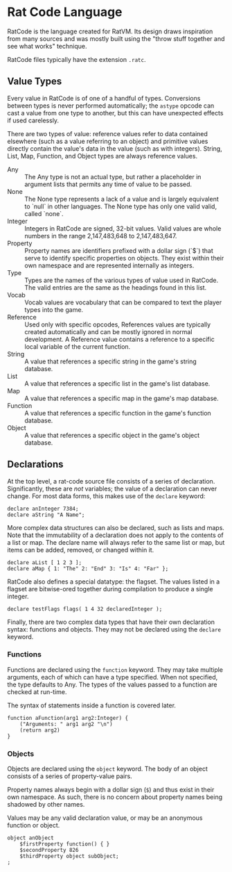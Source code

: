 # Rat Code Language

RatCode is the language created for RatVM.
Its design draws inspiration from many sources and was mostly built using the "throw stuff together and see what works" technique.

RatCode files typically have the extension `.ratc`.

## Value Types

Every value in RatCode is of one of a handful of types.
Conversions between types is never performed automatically; the `astype` opcode can cast a value from one type to another, but this can have unexpected effects if used carelessly.

There are two types of value: reference values refer to data contained elsewhere (such as a value referring to an object) and primitive values directly contain the value's data in the value (such as with integers).
String, List, Map, Function, and Object types are always reference values.

<dl>
<dt>Any</dt>
<dd>The Any type is not an actual type, but rather a placeholder in argument lists that permits any time of value to be passed.</dd>

<dt>None</dt>
<dd>The None type represents a lack of a value and is largely equivalent to `null` in other languages.
The None type has only one valid valid, called `none`.</dd>

<dt>Integer</dt>
<dd>Integers in RatCode are signed, 32-bit values.
Valid values are whole numbers in the range 2,147,483,648 to 2,147,483,647.

<dt>Property</dt>
<dd>Property names are identifiers prefixed with a dollar sign (`$`) that serve to identify specific properties on objects.
They exist within their own namespace and are represented internally as integers.

<dt>Type</dt>
<dd>Types are the names of the various types of value used in RatCode.
The valid entries are the same as the headings found in this list.</dd>

<dt>Vocab</dt>
<dd>Vocab values are vocabulary that can be compared to text the player types into the game.</dd>

<dt>Reference</dt>
<dd>Used only with specific opcodes, References values are typically created automatically and can be mostly ignored in normal development.
A Reference value contains a reference to a specific local variable of the current function.</dd>

<dt>String</dt>
<dd>A value that references a specific string in the game's string database.</dd>

<dt>List</dt>
<dd>A value that references a specific list in the game's list database.</dd>

<dt>Map</dt>
<dd>A value that references a specific map in the game's map database.</dd>

<dt>Function</dt>
<dd>A value that references a specific function in the game's function database.</dd>

<dt>Object</dt>
<dd>A value that references a specific object in the game's object database.</dd>
</dl>




## Declarations

At the top level, a rat-code source file consists of a series of declaration.
Significantly, these are *not* variables; the value of a declaration can never change.
For most data forms, this makes use of the `declare` keyword:

```
declare anInteger 7384;
declare aString "A Name";
```

More complex data structures can also be declared, such as lists and maps.
Note that the immutability of a declaration does not apply to the contents of a list or map.
The declare name will always refer to the same list or map, but items can be added, removed, or changed within it.

```
declare aList [ 1 2 3 ];
declare aMap { 1: "The" 2: "End" 3: "Is" 4: "Far" };
```

RatCode also defines a special datatype: the flagset.
The values listed in a flagset are bitwise-ored together during compilation to produce a single integer.

```
declare testFlags flags( 1 4 32 declaredInteger );
```

Finally, there are two complex data types that have their own declaration syntax: functions and objects.
They may not be declared using the `declare` keyword.

### Functions

Functions are declared using the `function` keyword.
They may take multiple arguments, each of which can have a type specified.
When not specified, the type defaults to Any.
The types of the values passed to a function are checked at run-time.

The syntax of statements inside a function is covered later.

```
function aFunction(arg1 arg2:Integer) {
    ("Arguments: " arg1 arg2 "\n")
    (return arg2)
}
```

### Objects

Objects are declared using the `object` keyword.
The body of an object consists of a series of property-value pairs.

Property names always begin with a dollar sign (`$`) and thus exist in their own namespace.
As such, there is no concern about property names being shadowed by other names.

Values may be any valid declaration value, or may be an anonymous function or object.

```
object anObject
    $firstProperty function() { }
    $secondProperty 826
    $thirdProperty object subObject;
;
```
